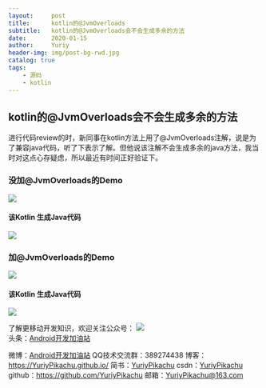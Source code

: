 ```yaml
---
layout:     post
title:      kotlin的@JvmOverloads
subtitle:   kotlin的@JvmOverloads会不会生成多余的方法
date:       2020-01-15
author:     Yuriy
header-img: img/post-bg-rwd.jpg
catalog: true
tags:
    - 源码
    - kotlin
---
```


## kotlin的@JvmOverloads会不会生成多余的方法
进行代码review的时，新同事在kotlin方法上用了@JvmOverloads注解，说是为了兼容java代码，听了下表示了解。但他说该注解不会生成多余的java方法，我当时对这点心存疑虑，所以最近有时间正好验证下。

### 没加@JvmOverloads的Demo
<img src="https://tva1.sinaimg.cn/large/006tNbRwly1gayf5see85j30ec04xjrd.jpg"/>             

#### 该Kotlin 生成Java代码
<img src="https://tva1.sinaimg.cn/large/006tNbRwly1gayf5s9o16j30pu0apmxl.jpg"/>

### 加@JvmOverloads的Demo
<img src="https://tva1.sinaimg.cn/large/006tNbRwly1gayf5s49klj30ea0543yj.jpg"/>

#### 该Kotlin 生成Java代码
<img src="https://tva1.sinaimg.cn/large/006tNbRwly1gayf5rwk5tj30q90gqgmp.jpg"/>

了解更移动开发知识，欢迎关注公众号：
![](https://tva1.sinaimg.cn/large/006tNbRwgy1gayiubsiuaj309k09kdfn.jpg)         
头条：[Android开发加油站](https://www.toutiao.com/c/user/1789857904/#mid=1581788092440589)

微博：[Android开发加油站](http://weibo.com/2648402234/profile?rightmod=1&wvr=6&mod=personinfo&is_all=1)
QQ技术交流群：389274438
博客：https://YuriyPikachu.github.io/
简书：[YuriyPikachu](https://www.jianshu.com/u/1df4d713a12c)
csdn：[YuriyPikachu](https://blog.csdn.net/pjingying)
github：https://github.com/YuriyPikachu
邮箱：YuriyPikachu@163.com
